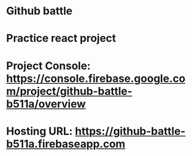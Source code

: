 # Github battle

# Practice react project

# Project Console: https://console.firebase.google.com/project/github-battle-b511a/overview
# Hosting URL: https://github-battle-b511a.firebaseapp.com
